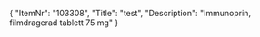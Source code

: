 {
  "ItemNr": "103308",
  "Title": "test",
  "Description": "Immunoprin, filmdragerad tablett 75 mg"
}